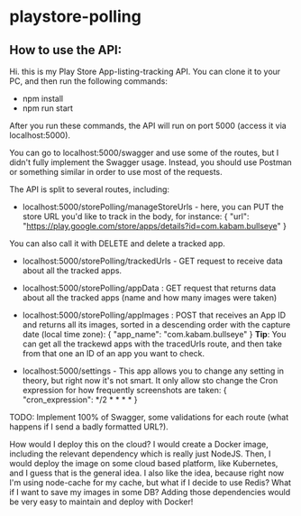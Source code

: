 # playstore-polling

## How to use the API:

Hi. this is my Play Store App-listing-tracking API.
You can clone it to your PC, and then run the following commands:

* npm install
* npm run start

After you run these commands, the API will run on port 5000 (access it via localhost:5000).

You can go to localhost:5000/swagger and use some of the routes, but I didn't fully implement the Swagger usage.
Instead, you should use Postman or something similar in order to use most of the requests.

The API is split to several routes, including:

* localhost:5000/storePolling/manageStoreUrls - here, you can PUT the store URL you'd like to track in the body, for instance:
{
"url": "https://play.google.com/store/apps/details?id=com.kabam.bullseye"
}

You can also call it with DELETE and delete a tracked app.

* localhost:5000/storePolling/trackedUrls - GET request to receive data about all the tracked apps.
* localhost:5000/storePolling/appData : GET request that returns data about all the tracked apps (name and how many images were taken)
* localhost:5000/storePolling/appImages : POST that receives an App ID and returns all its images, sorted in a descending order with the capture date (local time zone):
{
"app_name": "com.kabam.bullseye"
}
**Tip**: You can get all the trackewd apps with the tracedUrls route, and then take from that one an ID of an app you want to check.

* localhost:5000/settings - This app allows you to change any setting in theory, but right now it's not smart. It only allow sto change the Cron expression for how frequently screenshots are taken:
{
"cron_expression": */2 * * * *
}

TODO: Implement 100% of Swagger, some validations for each route (what happens if I send a badly formatted URL?).

How would I deploy this on the cloud? I would create a Docker image, including the relevant dependency which is really just NodeJS. Then, I would deploy the image on some cloud based platform, like Kubernetes, and I guess that is the general idea. I also like the idea, because right now I'm using node-cache for my cache, but what if I decide to use Redis? What if I want to save my images in some DB? Adding those dependencies would be very easy to maintain and deploy with Docker!
